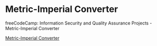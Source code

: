 # Metric-Imperial Converter

freeCodeCamp: Information Security and Quality Assurance Projects - Metric-Imperial Converter

[Metric-Imperial Converter](https://izk-metric-imperial-converter.glitch.me/)
